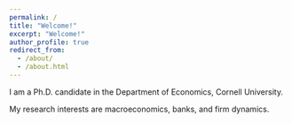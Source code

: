 ```yaml
---
permalink: /
title: "Welcome!"
excerpt: "Welcome!"
author_profile: true
redirect_from: 
  - /about/
  - /about.html
---
```

I am a Ph.D. candidate in the Department of Economics, Cornell University.

My research interests are macroeconomics, banks, and firm dynamics.
